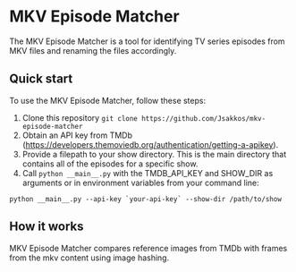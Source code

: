 # MKV Episode Matcher
 
The MKV Episode Matcher is a tool for identifying TV series episodes from MKV files and renaming the files accordingly. 

## Quick start

To use the MKV Episode Matcher, follow these steps:

1. Clone this repository `git clone https://github.com/Jsakkos/mkv-episode-matcher`
1. Obtain an API key from TMDb (https://developers.themoviedb.org/authentication/getting-a-apikey).
1. Provide a filepath to your show directory. This is the main directory that contains all of the episodes for a specific show.
1. Call `python __main__.py` with the TMDB_API_KEY and SHOW_DIR as arguments or in environment variables from your command line:

```
python __main__.py --api-key `your-api-key` --show-dir /path/to/show
```

## How it works

MKV Episode Matcher compares reference images from TMDb with frames from the mkv content using image hashing. 